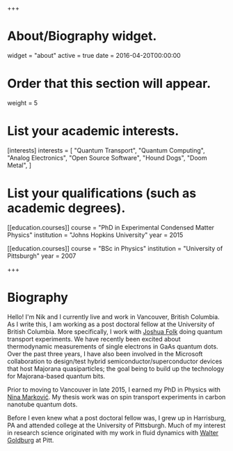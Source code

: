 +++
# About/Biography widget.
widget = "about"
active = true
date = 2016-04-20T00:00:00

# Order that this section will appear.
weight = 5

# List your academic interests.
[interests]
  interests = [
    "Quantum Transport",
    "Quantum Computing",
    "Analog Electronics",
    "Open Source Software",
    "Hound Dogs",
    "Doom Metal",
  ]

# List your qualifications (such as academic degrees).
[[education.courses]]
  course = "PhD in Experimental Condensed Matter Physics"
  institution = "Johns Hopkins University"
  year = 2015

[[education.courses]]
  course = "BSc in Physics"
  institution = "University of Pittsburgh"
  year = 2007

+++

# Biography

Hello! I'm Nik and I currently live and work in Vancouver, British Columbia. As I write this, I am working as a post doctoral fellow at the University of British Columbia. More specifically, I work with [Joshua Folk](http://www.phas.ubc.ca/~qdev/) doing quantum transport experiments. We have recently been excited about thermodynamic measurements of single electrons in GaAs quantum dots. Over the past three years, I have also been involved in the Microsoft collaboration to design/test hybrid semiconductor/superconductor devices that host Majorana quasiparticles; the goal being to build up the technology for Majorana-based quantum bits.

Prior to moving to Vancouver in late 2015, I earned my PhD in Physics with [Nina Marković](https://en.wikipedia.org/wiki/Nina_Markovi%C4%87). My thesis work was on spin transport experiments in carbon nanotube quantum dots.

Before I even knew what a post doctoral fellow was, I grew up in Harrisburg, PA and attended college at the University of Pittsburgh. Much of my interest in research science originated with my work in fluid dynamics with [Walter Goldburg](https://www.physicsandastronomy.pitt.edu/people/walter-i-goldburg) at Pitt.
